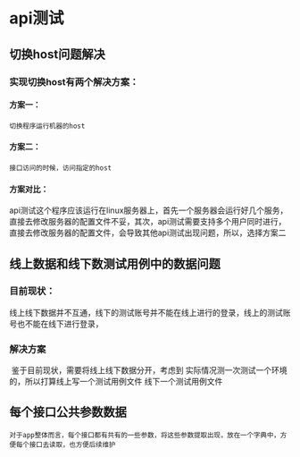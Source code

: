 # api测试

## 切换host问题解决

### 实现切换host有两个解决方案：

#### 方案一：

 	切换程序运行机器的host

#### 方案二：

 	接口访问的时候，访问指定的host

#### 方案对比：

​	api测试这个程序应该运行在linux服务器上，首先一个服务器会运行好几个服务，直接去修改服务器的配置文件不妥，其次，api测试需要支持多个用户同时进行，直接去修改服务器的配置文件，会导致其他api测试出现问题，所以，选择方案二



## 线上数据和线下数测试用例中的数据问题

### 目前现状：

​	线上线下数据并不互通，线下的测试账号并不能在线上进行的登录，线上的测试账号也不能在线下进行登录，

### 解决方案

​	鉴于目前现状，需要将线上线下数据分开，考虑到 实际情况测一次测试一个环境的，所以打算线上写一个测试用例文件  线下一个测试用例文件

## 每个接口公共参数数据
	对于app整体而言，每个接口都有共有的一些参数，将这些参数提取出现，放在一个字典中，方便每个接口去读取，也方便后续维护

